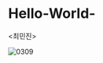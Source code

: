 # Hello-World-

<최민진>

![0309](https://user-images.githubusercontent.com/80111309/110409579-da59cf00-80ca-11eb-8c09-5d38d7b257b0.PNG)
